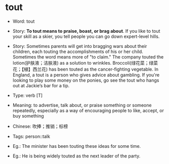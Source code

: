 # tout

- Word: tout
- Story: **To tout means to praise, boast, or brag about**. If you like to tout your skill as a skier, you tell people you can go down expert-level hills.
- Story: Sometimes parents will get into bragging wars about their children, each touting the accomplishments of his or her child. Sometimes the word means more of "to claim." The company touted the lotion(护肤液；洁肤液) as a solution to wrinkles. Broccoli(绿花菜；绿菜花；【植】西兰花) has been touted as the cancer-fighting vegetable. In England, a tout is a person who gives advice about gambling. If you're looking to play some money on the ponies, go see the tout who hangs out at Jackie’s bar for a tip.

- Type: verb [T]
- Meaning: to advertise, talk about, or praise something or someone repeatedly, especially as a way of encouraging people to like, accept, or buy something
- Chinese: 吹捧；推销；标榜
- Tags: person::talk
- Eg.: The minister has been touting these ideas for some time.
- Eg.: He is being widely touted as the next leader of the party.

